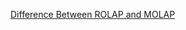 

[Difference Between ROLAP and MOLAP](https://techdifferences.com/difference-between-rolap-and-molap.html)
